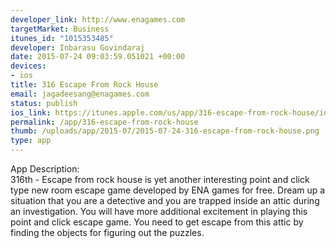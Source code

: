 ```yaml
--- 
developer_link: http://www.enagames.com
targetMarket: Business
itunes_id: "1015353485"
developer: Inbarasu Govindaraj
date: 2015-07-24 09:03:59.051021 +00:00
devices: 
- ios
title: 316 Escape From Rock House
email: jagadeesang@enagames.com
status: publish
ios_link: https://itunes.apple.com/us/app/316-escape-from-rock-house/id1015353485?mt=8
permalink: /app/316-escape-from-rock-house
thumb: /uploads/app/2015-07/2015-07-24-316-escape-from-rock-house.png
type: app
---
```


App Description:           
               316th - Escape from rock house is yet another interesting point and click type new room escape game developed by ENA games for free. Dream up a situation that you are a detective and you are trapped inside an attic during an investigation. You will have more additional excitement in playing this point and click escape game. You need to get escape from this attic by finding the objects for figuring out the puzzles. 
